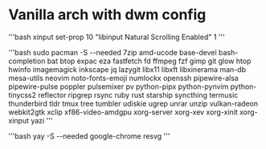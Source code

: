 # Vanilla arch with dwm config

'''bash
xinput set-prop 10 "libinput Natural Scrolling Enabled" 1
'''

'''bash
sudo pacman -S --needed 7zip amd-ucode base-devel bash-completion bat btop expac eza fastfetch fd ffmpeg fzf gimp git glow htop hwinfo imagemagick inkscape jq lazygit libx11 libxft libxinerama man-db mesa-utils neovim noto-fonts-emoji numlockx openssh pipewire-alsa pipewire-pulse poppler pulsemixer pv python-pipx python-pynvim python-tinycss2 reflector ripgrep rsync ruby rust starship syncthing termusic thunderbird tldr tmux tree tumbler udiskie ugrep unrar unzip vulkan-radeon webkit2gtk xclip xf86-video-amdgpu xorg-server xorg-xev xorg-xinit xorg-xinput yazi
'''

'''bash
yay -S --needed google-chrome resvg
'''
